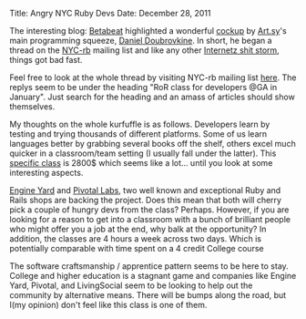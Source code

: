 Title: Angry NYC Ruby Devs
Date: December 28, 2011

The interesting blog: [Betabeat](http://www.betabeat.com/) highlighted a
wonderful
[cockup](http://www.betabeat.com/2011/12/27/ruby-developers-offended-by-2800-ruby-class/)
by [Art.sy](http://art.sy/about)'s main programming squeeze, [Daniel
Doubrovkine](https://twitter.com/dblockdotorg). In short, he began a thread on
the [NYC-rb](http://www.meetup.com/NYC-rb/messages/archive/) mailing list and
like any other [Internetz shit storm](http://youtu.be/-JFfN5pKzFU), things got
bad fast.

Feel free to look at the whole thread by visiting NYC-rb mailing list
[here](http://www.meetup.com/NYC-rb/messages/archive/). The replys seem to be
under the heading "RoR class for developers @GA in January". Just search for
the heading and an amass of articles should show themselves.

My thoughts on the whole kurfuffle is as follows. Developers learn by testing
and trying thousands of different platforms. Some of us learn languages better
by grabbing several books off the shelf, others excel much quicker in a
classroom/team setting (I usually fall under the latter). This [specific
class](https://generalassemb.ly/ruby-on-rails-for-developers) is 2800$ which
seems like a lot… until you look at some interesting aspects.

[Engine Yard](http://www.engineyard.com/) and [Pivotal
Labs](http://pivotallabs.com/), two well known and exceptional Ruby and Rails
shops are backing the project. Does this mean that both will cherry pick a
couple of hungry devs from the class? Perhaps. However, if you are looking for
a reason to get into a classroom with a bunch of brilliant people who might
offer you a job at the end, why balk at the opportunity? In addition, the
classes are 4 hours a week across two days. Which is potentially comparable
with time spent on a 4 credit College course

The software craftsmanship / apprentice pattern seems to be here to stay.
College and higher education is a stagnant game and companies like Engine Yard,
Pivotal, and LivingSocial seem to be looking to help out the community by
alternative means. There will be bumps along the road, but I(my opinion) don't
feel like this class is one of them.

